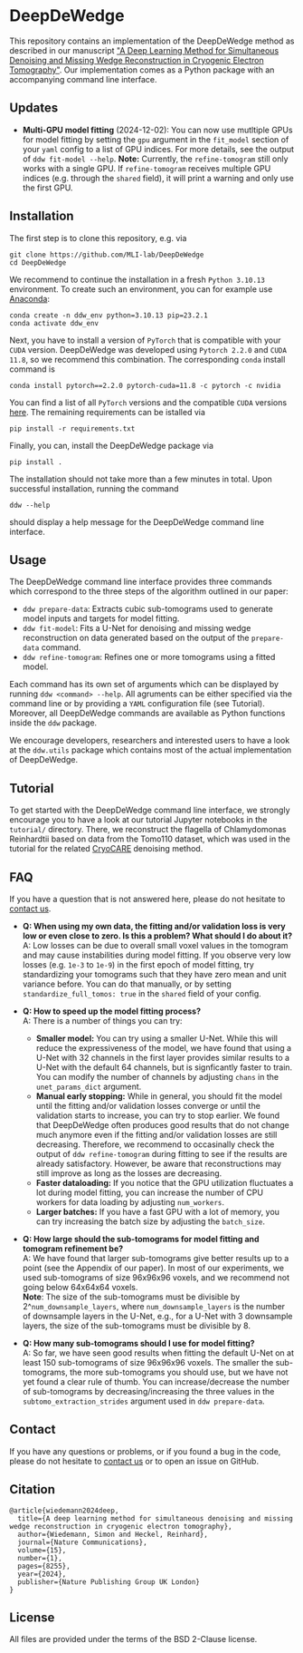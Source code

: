 # DeepDeWedge

This repository contains an implementation of the DeepDeWedge method as described in our manuscript ["A Deep Learning Method for Simultaneous Denoising and Missing Wedge Reconstruction in Cryogenic Electron Tomography"](https://www.nature.com/articles/s41467-024-51438-y). Our implementation comes as a Python package with an accompanying command line interface.

## Updates

- **Multi-GPU model fitting** (2024-12-02): You can now use mutltiple GPUs for model fitting by setting the `gpu` argument in the `fit_model` section of your `yaml` config to a list of GPU indices. For more details, see the output of `ddw fit-model --help`.  **Note:** Currently, the `refine-tomogram` still only works with a single GPU. If `refine-tomogram` receives multiple GPU indices (e.g. through the `shared` field), it will print a warning and only use the first GPU.

## Installation
The first step is to clone this repository, e.g. via
```
git clone https://github.com/MLI-lab/DeepDeWedge
cd DeepDeWedge
```
We recommend to continue the installation in a fresh `Python 3.10.13` environment. To create such an environment, you can for example use [Anaconda](https://www.anaconda.com/download):
```
conda create -n ddw_env python=3.10.13 pip=23.2.1
conda activate ddw_env
```
Next, you have to install a version of `PyTorch` that is compatible with your `CUDA` version. DeepDeWedge was developed using `Pytorch 2.2.0` and `CUDA 11.8`, so we recommend this combination. The corresponding `conda` install command is
```
conda install pytorch==2.2.0 pytorch-cuda=11.8 -c pytorch -c nvidia
```
You can find a list of all `PyTorch` versions and the compatible `CUDA` versions [here](https://pytorch.org/get-started/previous-versions/). The remaining requirements can be istalled via
```
pip install -r requirements.txt
```
Finally, you can, install the DeepDeWedge package via
```
pip install .
``` 
The installation should not take more than a few minutes in total. Upon successful installation, running the command
```
ddw --help
```
should display a help message for the DeepDeWedge command line interface.

## Usage
The DeepDeWedge command line interface provides three commands which correspond to the three steps of the algorithm outlined in our paper:
- `ddw prepare-data`: Extracts cubic sub-tomograms used to generate model inputs and targets for model fitting.
- `ddw fit-model`: Fits a U-Net for denoising and missing wedge reconstruction on data generated based on the output of the `prepare-data` command.
- `ddw refine-tomogram`: Refines one or more tomograms using a fitted model.

Each command has its own set of arguments which can be displayed by running `ddw <command> --help`. All agruments can be either specified via the command line or by providing a `YAML` configuration file (see Tutorial). Moreover, all DeepDeWedge commands are available as Python functions inside the `ddw` package. 

We encourage developers, researchers and interested users to have a look at the `ddw.utils` package which contains most of the actual implementation of DeepDeWedge. 

## Tutorial
To get started with the DeepDeWedge command line interface, we strongly encourage you to have a look at our tutorial Jupyter notebooks in the `tutorial/` directory. There, we reconstruct the flagella of Chlamydomonas Reinhardtii based on data from the Tomo110 dataset, which was used in the tutorial for the related [CryoCARE](https://github.com/juglab/cryoCARE_T2T) denoising method.

## FAQ
If you have a question that is not answered here, please do not hesitate to [contact us](mailto:simonw.wiedemann@tum.de).

- **Q: When using my own data, the fitting and/or validation loss is very low or even close to zero. Is this a problem? What should I do about it?**\
  A: Low losses can be due to overall small voxel values in the tomogram and may cause instabilities during model fitting. If you observe very low losses (e.g. `1e-3` to `1e-9`) in the first epoch of model fitting, try standardizing your tomograms such that they have zero mean and unit variance before. You can do that manually, or by setting `standardize_full_tomos: true` in the `shared` field of your config.

- **Q: How to speed up the model fitting process?**  
  A: There is a number of things you can try: 
    - **Smaller model:** You can try using a smaller U-Net. While this will reduce the expressiveness of the model, we have found that using a U-Net with 32 channels in the first layer provides similar results to a U-Net with the default 64 channels, but is signficantly faster to train. You can modify the number of channels by adjusting `chans` in the `unet_params_dict` argument.
    - **Manual early stopping:** While in general, you should fit the model until the fitting and/or validation losses converge or until the validation starts to increase, you can try to stop earlier. We found that DeepDeWedge often produces good results that do not change much anymore even if the fitting and/or validation losses are still decreasing. Therefore, we recommend to occasinally check the output of `ddw refine-tomogram` during fitting to see if the results are already satisfactory. However, be aware that reconstructions may still improve as long as the losses are decreasing.
    - **Faster dataloading:** If you notice that the GPU utilization fluctuates a lot during model fitting, you can increase the number of CPU workers for data loading by adjusting `num_workers`.
    - **Larger batches:** If you have a fast GPU with a lot of memory, you can try increasing the batch size by adjusting the `batch_size`.


- **Q: How large should the sub-tomograms for model fitting and tomogram refinement be?**\
  A: We have found that larger sub-tomograms give better results up to a point (see the Appendix of our paper).
  In most of our experiments, we used sub-tomograms of size 96x96x96 voxels, and we recommend not going below 64x64x64 voxels. \
  **Note**: The size of the sub-tomograms must be divisible by 2^`num_downsample_layers`, where `num_downsample_layers` is the number of downsample layers in the U-Net, e.g., for a U-Net with 3 downsample layers, the size of the sub-tomograms must be divisible by 8.

- **Q: How many sub-tomograms should I use for model fitting?**\
  A: So far, we have seen good results when fitting the default U-Net on at least 150 sub-tomograms of size 96x96x96 voxels. The smaller the sub-tomograms, the more sub-tomograms you should use, but we have not yet found a clear rule of thumb. You can increase/decrease the number of sub-tomograms by decreasing/increasing the three values in the `subtomo_extraction_strides` argument used in `ddw prepare-data`.
   

## Contact

If you have any questions or problems, or if you found a bug in the code, please do not hesitate to [contact us](mailto:simonw.wiedemann@tum.de) or to open an issue on GitHub.

## Citation

```
@article{wiedemann2024deep,
  title={A deep learning method for simultaneous denoising and missing wedge reconstruction in cryogenic electron tomography},
  author={Wiedemann, Simon and Heckel, Reinhard},
  journal={Nature Communications},
  volume={15},
  number={1},
  pages={8255},
  year={2024},
  publisher={Nature Publishing Group UK London}
}
```

## License
All files are provided under the terms of the BSD 2-Clause license.
